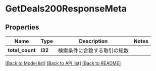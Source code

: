 # GetDeals200ResponseMeta

## Properties

Name | Type | Description | Notes
------------ | ------------- | ------------- | -------------
**total_count** | **i32** | 検索条件に合致する取引の総数 | 

[[Back to Model list]](../README.md#documentation-for-models) [[Back to API list]](../README.md#documentation-for-api-endpoints) [[Back to README]](../README.md)


